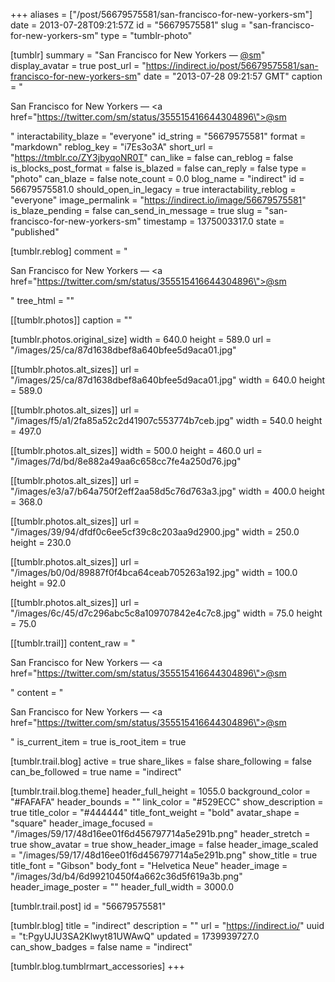 +++
aliases = ["/post/56679575581/san-francisco-for-new-yorkers-sm"]
date = 2013-07-28T09:21:57Z
id = "56679575581"
slug = "san-francisco-for-new-yorkers-sm"
type = "tumblr-photo"

[tumblr]
summary = "San Francisco for New Yorkers — [@sm](https://twitter.com/sm/status/355515416644304896)"
display_avatar = true
post_url = "https://indirect.io/post/56679575581/san-francisco-for-new-yorkers-sm"
date = "2013-07-28 09:21:57 GMT"
caption = "<p>San Francisco for New Yorkers — <a href=\"https://twitter.com/sm/status/355515416644304896\">@sm</a></p>"
interactability_blaze = "everyone"
id_string = "56679575581"
format = "markdown"
reblog_key = "i7Es3o3A"
short_url = "https://tmblr.co/ZY3jbyqoNR0T"
can_like = false
can_reblog = false
is_blocks_post_format = false
is_blazed = false
can_reply = false
type = "photo"
can_blaze = false
note_count = 0.0
blog_name = "indirect"
id = 56679575581.0
should_open_in_legacy = true
interactability_reblog = "everyone"
image_permalink = "https://indirect.io/image/56679575581"
is_blaze_pending = false
can_send_in_message = true
slug = "san-francisco-for-new-yorkers-sm"
timestamp = 1375003317.0
state = "published"

[tumblr.reblog]
comment = "<p>San Francisco for New Yorkers — <a href=\"https://twitter.com/sm/status/355515416644304896\">@sm</a></p>"
tree_html = ""

[[tumblr.photos]]
caption = ""

[tumblr.photos.original_size]
width = 640.0
height = 589.0
url = "/images/25/ca/87d1638dbef8a640bfee5d9aca01.jpg"

[[tumblr.photos.alt_sizes]]
url = "/images/25/ca/87d1638dbef8a640bfee5d9aca01.jpg"
width = 640.0
height = 589.0

[[tumblr.photos.alt_sizes]]
url = "/images/f5/a1/2fa85a52c2d41907c553774b7ceb.jpg"
width = 540.0
height = 497.0

[[tumblr.photos.alt_sizes]]
width = 500.0
height = 460.0
url = "/images/7d/bd/8e882a49aa6c658cc7fe4a250d76.jpg"

[[tumblr.photos.alt_sizes]]
url = "/images/e3/a7/b64a750f2eff2aa58d5c76d763a3.jpg"
width = 400.0
height = 368.0

[[tumblr.photos.alt_sizes]]
url = "/images/39/94/dfdf0c6ee5cf39c8c203aa9d2900.jpg"
width = 250.0
height = 230.0

[[tumblr.photos.alt_sizes]]
url = "/images/b0/0d/89887f0f4bca64ceab705263a192.jpg"
width = 100.0
height = 92.0

[[tumblr.photos.alt_sizes]]
url = "/images/6c/45/d7c296abc5c8a109707842e4c7c8.jpg"
width = 75.0
height = 75.0

[[tumblr.trail]]
content_raw = "<p>San Francisco for New Yorkers — <a href=\"https://twitter.com/sm/status/355515416644304896\">@sm</a></p>"
content = "<p>San Francisco for New Yorkers &mdash; <a href=\"https://twitter.com/sm/status/355515416644304896\">@sm</a></p>"
is_current_item = true
is_root_item = true

[tumblr.trail.blog]
active = true
share_likes = false
share_following = false
can_be_followed = true
name = "indirect"

[tumblr.trail.blog.theme]
header_full_height = 1055.0
background_color = "#FAFAFA"
header_bounds = ""
link_color = "#529ECC"
show_description = true
title_color = "#444444"
title_font_weight = "bold"
avatar_shape = "square"
header_image_focused = "/images/59/17/48d16ee01f6d456797714a5e291b.png"
header_stretch = true
show_avatar = true
show_header_image = false
header_image_scaled = "/images/59/17/48d16ee01f6d456797714a5e291b.png"
show_title = true
title_font = "Gibson"
body_font = "Helvetica Neue"
header_image = "/images/3d/b4/6d99210450f4a662c36d5f619a3b.png"
header_image_poster = ""
header_full_width = 3000.0

[tumblr.trail.post]
id = "56679575581"

[tumblr.blog]
title = "indirect"
description = ""
url = "https://indirect.io/"
uuid = "t:PgyUJU3SA2Klwyt81UWAwQ"
updated = 1739939727.0
can_show_badges = false
name = "indirect"

[tumblr.blog.tumblrmart_accessories]
+++
